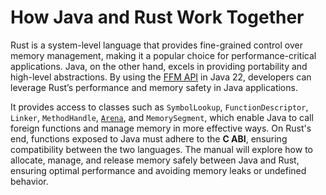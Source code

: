 # How Java and Rust Work Together

Rust is a system-level language that provides fine-grained control over memory management, making it a popular choice for performance-critical applications. Java, on the other hand, excels in providing portability and high-level abstractions. By using the [FFM API](https://openjdk.org/jeps/454) in Java 22, developers can leverage Rust’s performance and memory safety in Java applications. 

It provides access to classes such as `SymbolLookup`, `FunctionDescriptor`, `Linker`, `MethodHandle`, [`Arena`](arenas.md), and `MemorySegment`, which enable Java to call foreign functions and manage memory in more effective ways. On Rust's end, functions exposed to Java must adhere to the **C ABI**, ensuring compatibility between the two languages. The manual will explore how to allocate, manage, and release memory safely between Java and Rust, ensuring optimal performance and avoiding memory leaks or undefined behavior.
